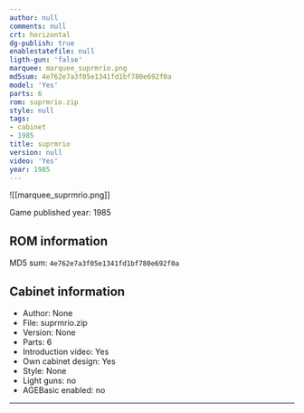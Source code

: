 ```yaml
---
author: null
comments: null
crt: horizontal
dg-publish: true
enablestatefile: null
ligth-gun: 'false'
marquee: marquee_suprmrio.png
md5sum: 4e762e7a3f05e1341fd1bf780e692f0a
model: 'Yes'
parts: 6
rom: suprmrio.zip
style: null
tags:
- cabinet
- 1985
title: suprmrio
version: null
video: 'Yes'
year: 1985
---
```


![[marquee_suprmrio.png]]

Game published year: 1985

## ROM information

MD5 sum: `4e762e7a3f05e1341fd1bf780e692f0a` 

## Cabinet information

- Author: None
- File: suprmrio.zip
- Version: None
- Parts: 6
- Introduction video: Yes
- Own cabinet design: Yes
- Style: None
- Light guns: no
- AGEBasic enabled: no

---
